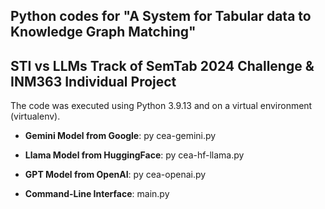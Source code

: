 ## Python codes for "A System for Tabular data to Knowledge Graph Matching"
## STI vs LLMs Track of SemTab 2024 Challenge & INM363 Individual Project

The code was executed using Python 3.9.13 and on a virtual environment (virtualenv).

- **Gemini Model from Google**: py cea-gemini.py
- **Llama Model from HuggingFace**: py cea-hf-llama.py
- **GPT Model from OpenAI**: py cea-openai.py

- **Command-Line Interface**: main.py




